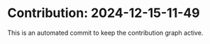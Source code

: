 # Contribution: 2024-12-15-11-49
This is an automated commit to keep the contribution graph active.
